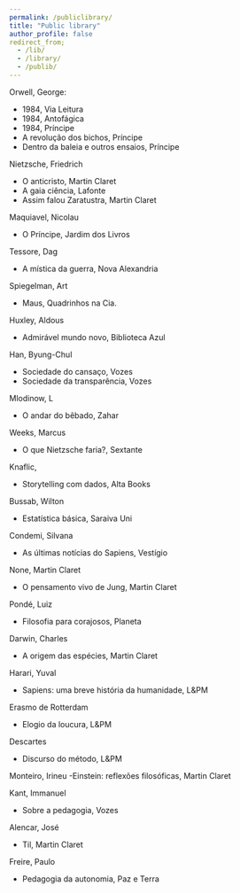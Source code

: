 ```yaml
---
permalink: /publiclibrary/
title: "Public library"
author_profile: false
redirect_from;
  - /lib/
  - /library/
  - /publib/
---
```


Orwell, George:
  - 1984, Via Leitura
  - 1984, Antofágica
  - 1984, Príncipe
  - A revolução dos bichos, Príncipe
  - Dentro da baleia e outros ensaios, Príncipe

Nietzsche, Friedrich
  - O anticristo, Martin Claret
  - A gaia ciência, Lafonte
  - Assim falou Zaratustra, Martin Claret

Maquiavel, Nicolau
  - O Príncipe, Jardim dos Livros

Tessore, Dag
  - A mística da guerra, Nova Alexandria

Spiegelman, Art
  - Maus, Quadrinhos na Cia.

Huxley, Aldous
  - Admirável mundo novo, Biblioteca Azul

Han, Byung-Chul
  - Sociedade do cansaço, Vozes
  - Sociedade da transparência, Vozes

Mlodinow, L
  - O andar do bêbado, Zahar

Weeks, Marcus
  - O que Nietzsche faria?, Sextante

Knaflic,
  - Storytelling com dados, Alta Books

Bussab, Wilton
  - Estatística básica, Saraiva Uni

Condemi, Silvana
  - As últimas notícias do Sapiens, Vestígio

None, Martin Claret
  - O pensamento vivo de Jung, Martin Claret

Pondé, Luiz
  - Filosofia para corajosos, Planeta

Darwin, Charles
  - A origem das espécies, Martin Claret

Harari, Yuval
  - Sapiens: uma breve história da humanidade, L&PM

Erasmo de Rotterdam
  - Elogio da loucura, L&PM

Descartes
  - Discurso do método, L&PM

Monteiro, Irineu
  -Einstein: reflexões filosóficas, Martin Claret

Kant, Immanuel
  - Sobre a pedagogia, Vozes

Alencar, José
  - Til, Martin Claret
  
Freire, Paulo
  - Pedagogia da autonomia, Paz e Terra
